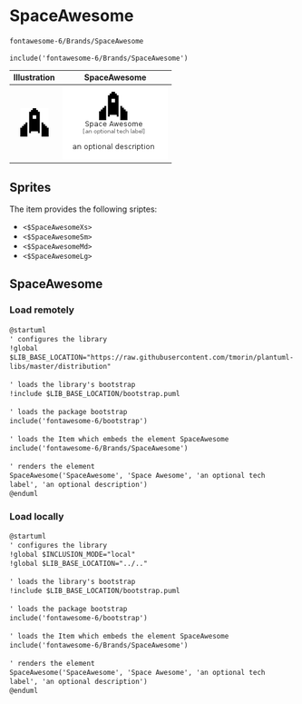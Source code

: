 # SpaceAwesome


```text
fontawesome-6/Brands/SpaceAwesome
```

```text
include('fontawesome-6/Brands/SpaceAwesome')
```



| Illustration | SpaceAwesome |
| :---: | :---: |
| ![illustration for Illustration](../../fontawesome-6/Brands/SpaceAwesome.png) | ![illustration for SpaceAwesome](../../fontawesome-6/Brands/SpaceAwesome.Local.png) |



## Sprites
The item provides the following sriptes:

- `<$SpaceAwesomeXs>`
- `<$SpaceAwesomeSm>`
- `<$SpaceAwesomeMd>`
- `<$SpaceAwesomeLg>`





## SpaceAwesome

### Load remotely
```plantuml
@startuml
' configures the library
!global $LIB_BASE_LOCATION="https://raw.githubusercontent.com/tmorin/plantuml-libs/master/distribution"

' loads the library's bootstrap
!include $LIB_BASE_LOCATION/bootstrap.puml

' loads the package bootstrap
include('fontawesome-6/bootstrap')

' loads the Item which embeds the element SpaceAwesome
include('fontawesome-6/Brands/SpaceAwesome')

' renders the element
SpaceAwesome('SpaceAwesome', 'Space Awesome', 'an optional tech label', 'an optional description')
@enduml
```

### Load locally
```plantuml
@startuml
' configures the library
!global $INCLUSION_MODE="local"
!global $LIB_BASE_LOCATION="../.."

' loads the library's bootstrap
!include $LIB_BASE_LOCATION/bootstrap.puml

' loads the package bootstrap
include('fontawesome-6/bootstrap')

' loads the Item which embeds the element SpaceAwesome
include('fontawesome-6/Brands/SpaceAwesome')

' renders the element
SpaceAwesome('SpaceAwesome', 'Space Awesome', 'an optional tech label', 'an optional description')
@enduml
```

